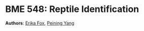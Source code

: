 # BME 548: Reptile Identification

**Authors**: [Erika Fox](https://github.com/erikanfox), [Peining Yang](https://github.com/peiningyang)
